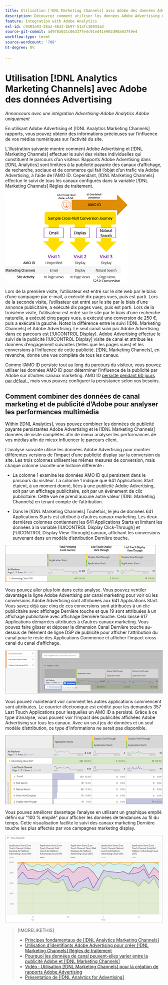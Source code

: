 ```yaml
---
title: Utilisation [!DNL Marketing Channels] avec Adobe des données Advertising
description: Découvrez comment utiliser les données Adobe Advertising dans [!DNL Analytics Marketing Channels].
feature: Integration with Adobe Analytics
exl-id: c9403a03-58aa-4633-bb97-51afc30843ad
source-git-commit: ad978a021c063377e4c91ed41e902d98a03749e4
workflow-type: tm+mt
source-wordcount: '708'
ht-degree: 0%

---
```


# Utilisation [!DNL Analytics Marketing Channels] avec Adobe des données Advertising

*Annonceurs avec une intégration Advertising-Adobe Analytics Adobe uniquement*

En utilisant Adobe Advertising et [!DNL Analytics Marketing Channels] rapports, vous pouvez obtenir des informations précieuses sur l’influence de vos médias numériques sur l’activité du site.

<!-- from video: By using Marketing Channels with your Adobe Advertising data, you can get a more holistic view of how your advertising efforts are affecting site behavior. In particular, you can see the value of your view-through and click-through data, and how your advertising assists or is assisted by other channels. -->

L’illustration suivante montre comment Adobe Advertising et [!DNL Marketing Channels] effectuer le suivi des visites individuelles qui constituent le parcours d’un visiteur. Rapports Adobe Advertising dans [!DNL Analytics] sont limitées à la publicité payante des canaux d’affichage, de recherche, sociaux et de commerce qui fait l’objet d’un trafic via Adobe Advertising, à l’aide de l’AMO ID. Cependant, [!DNL Marketing Channels] effectue le suivi de tous les canaux configurés dans la variable [!DNL Marketing Channels] Règles de traitement.

![Présentation de la publicité Adobe et [!DNL Marketing Channels] effectuer le suivi des visites individuelles dans le parcours d’un visiteur ;](/help/integrations/assets/a4adc-mc-sample-journey2.png)

Lors de la première visite, l’utilisateur est entré sur le site web par le biais d’une campagne par e-mail, a exécuté dix pages vues, puis est parti. Lors de la seconde visite, l’utilisateur est entré sur le site par le biais d’une annonce publicitaire, a exécuté dix pages vues, puis est parti. Lors de la troisième visite, l’utilisateur est entré sur le site par le biais d’une recherche naturelle, a exécuté cinq pages vues, a exécuté une conversion de 250 €, puis a exécuté la gauche. Notez la différence entre le suivi [!DNL Marketing Channels] et Adobe Advertising. Le seul canal suivi par Adobe Advertising dans ce parcours est [!UICONTROL Display]. Adobe Advertising effectue le suivi de la publicité [!UICONTROL Display] visite de canal et attribue les données d’engagement suivantes (telles que les pages vues) et les conversions à l’influence de cette publicité. [!DNL Marketing Channels], en revanche, donne une vue complète de tous les canaux.

Comme l’AMO ID persiste tout au long du parcours du visiteur, vous pouvez utiliser les données AMO ID pour déterminer l’influence de la publicité par Adobe sur d’autres canaux marketing. AMO ID [persiste pendant 60 jours par défaut.](/help/integrations/analytics/overview.md), mais vous pouvez configurer la persistance selon vos besoins.

## Comment combiner des données de canal marketing et de publicité d’Adobe pour analyser les performances multimédia

Within [!DNL Analytics], vous pouvez combiner les données de publicité payante persistantes Adobe Advertising et le [!DNL Marketing Channels] données de visite complètes afin de mieux analyser les performances de vos médias afin de mieux influencer le parcours client.

L’analyse suivante utilise les données Adobe Advertising pour montrer différentes versions de l’impact d’une publicité display sur la conversion du site. Les trois colonnes utilisent les mêmes mesures de conversion, mais chaque colonne raconte une histoire différente :

* La colonne 1 examine les données AMO ID qui persistent dans le parcours du visiteur. La colonne 1 indique que 641 Applications Start étaient, à un moment donné, liées à une publicité Adobe Advertising, soit par un affichage publicitaire, soit par un événement de clic publicitaire. Cette vue ne prend aucune autre valeur [!DNL Marketing Channels] en tenant compte de l’attribution.

* Dans le [!DNL Marketing Channels] Toutefois, le jeu de données 641 Applications Starts est attribué à d’autres canaux marketing. Les deux dernières colonnes contiennent les 641 Applications Starts et limitent les données à la variable [!UICONTROL Display Click-Through] et [!UICONTROL Display View-Through] canaux, affichant les conversions survenant dans un modèle d’attribution Dernière touche.

![exemple d’impact d’une publicité display sur la conversion d’un site](/help/integrations/assets/a4adc-mc-display-impact.png)

Vous pouvez aller plus loin dans cette analyse. Vous pouvez ventiler davantage la ligne Adobe Advertising par canal marketing pour voir où les conversions Adobe Advertising sont attribuées aux 641 Applications Start. Vous savez déjà que cinq de ces conversions sont attribuées à un clic publicitaire avec affichage Dernière touche et que 19 sont attribuées à un affichage publicitaire avec affichage Dernière touche. Cela laisse 617 Applications démarrées attribuées à d’autres canaux marketing. Vous pouvez faire glisser et déposer la dimension Canal Dernière touche au-dessus de l’élément de ligne DSP de publicité pour afficher l’attribution du canal pour le reste des Applications Commence et afficher l’impact cross-canal du canal d’affichage.

![Comment ajouter la dimension Canal Dernière touche](/help/integrations/assets/a4adc-mc-display-impact-ltc.png)

Vous pouvez maintenant voir comment les autres applications commencent sont attribuées. Le courrier électronique est crédité pour les demandes 357 Last Touch Applications pour lesquelles un AMO ID a persisté. Grâce à ce type d’analyse, vous pouvez voir l’impact des publicités affichées Adobe Advertising sur tous les canaux. Avec un seul jeu de données et un seul modèle d’attribution, ce type d’informations ne serait pas disponible.

![exemple de l’impact cross-canal des canaux d’affichage](/help/integrations/assets/a4adc-mc-display-impact-x-channel.png)

Vous pouvez améliorer davantage l’analyse en utilisant un graphique empilé défini sur &quot;100 % empilé&quot; pour afficher les données de tendances au fil du temps. Cette visualisation facilite le suivi des canaux marketing Dernière touche les plus affectés par vos campagnes marketing display.

![exemple de l’impact cross-canal de tendance des canaux d’affichage](/help/integrations/assets/a4adc-mc-display-impact-x-channel-trend.png)

>[!MORELIKETHIS]
>
>* [Principes fondamentaux de [!DNL Analytics Marketing Channels]](mc-overview.md)
>* [Utilisation d’identifiants Adobe Advertising pour créer [!DNL Marketing Channels] Règles de traitement](mc-ids.md)
>* [Pourquoi les données de canal peuvent-elles varier entre la publicité Adobe et [!DNL Marketing Channels]](mc-data-variances.md)
>* [Vidéo : Utilisation [!DNL Marketing Channels] pour la création de rapports Adobe Advertising](https://experienceleague.adobe.com/docs/advertising-cloud-learn/tutorials/analytics/analytics-reporting-a4adc.html)
>* [Présentation de [!DNL Analytics for Advertising]](/help/integrations/analytics/overview.md)

